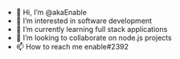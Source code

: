 - 👋 Hi, I’m @akaEnable
- 👀 I’m interested in software development
- 🌱 I’m currently learning full stack applications
- 💞️ I’m looking to collaborate on node.js projects
- 📫 How to reach me enable#2392

<!---
akaEnable/akaEnable is a ✨ special ✨ repository because its `README.md` (this file) appears on your GitHub profile.
You can click the Preview link to take a look at your changes.
--->
